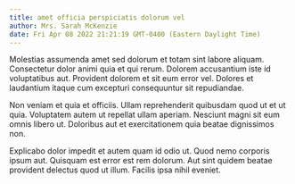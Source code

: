 ```yaml
---
title: amet officia perspiciatis dolorum vel
author: Mrs. Sarah McKenzie
date: Fri Apr 08 2022 21:21:19 GMT-0400 (Eastern Daylight Time)
---
```

Molestias assumenda amet sed dolorum et totam sint labore aliquam. Consectetur dolor animi quia et qui rerum. Dolorem accusantium iste id voluptatibus aut. Provident dolorem et sit eum error vel. Dolores et laudantium itaque cum excepturi consequuntur sit repudiandae.

 Non veniam et quia et officiis. Ullam reprehenderit quibusdam quod ut et ut quia. Voluptatem autem ut repellat ullam aperiam. Nesciunt magni sit eum omnis libero ut. Doloribus aut et exercitationem quia beatae dignissimos non.

 Explicabo dolor impedit et autem quam id odio ut. Quod nemo corporis ipsum aut. Quisquam est error est rem dolorum. Aut sint quidem beatae provident delectus quod ut illum. Facilis ipsa nihil eveniet.